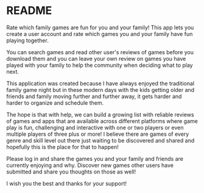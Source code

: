 # README

Rate which family games are fun for you and your family!  This app lets you create a user account and rate which games you and your family have fun playing together. 

You can search games and read other user's reviews of games before you download them and you can leave your own review on games you have played with your family to help the community when deciding what to play next.

This application was created because I have always enjoyed the traditional family game night but in these modern days with the kids getting older and friends and family moving further and further away, it gets harder and harder to organize and schedule them.

The hope is that with help, we can build a growing list with reliable reviews of games and apps that are available across different platforms where game play is fun, challenging and interactive with one or two players or even multiple players of three plus or more!  I believe there are games of every genre and skill level out there just waiting to be discovered and shared and hopefully this is the place for that to happen!

Please log in and share the games you and your family and friends are currently enjoying and why.  Discover new games other users have submitted and share you thoughts on those as well!

I wish you the best and thanks for your support!


